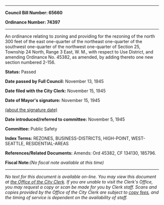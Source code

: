 

********

**Council Bill Number: 65660**
   
**Ordinance Number: 74397**
********

 An ordinance relating to zoning and providing for the rezoning of the north 300 feet of the east one-quarter of the northeast one-quarter of the southwest one-quarter of the northwest one-quarter of Section 25, Township 24 North, Range 3 East, W. M., with respect to Use District, and amending Ordinance No. 45382, as amended, by adding thereto one new section numbered 2-156.

**Status:** Passed
   
**Date passed by Full Council:** November 13, 1945
   
**Date filed with the City Clerk:** November 15, 1945
   
**Date of Mayor's signature:** November 15, 1945
   
[(about the signature date)](/~public/approvaldate.htm)
   
   
   
**Date introduced/referred to committee:** November 5, 1945
   
**Committee:** Public Safety
   
   
**Index Terms:** REZONES, BUSINESS-DISTRICTS, HIGH-POINT, WEST-SEATTLE, RESIDENTIAL-AREAS

**References/Related Documents:** Amends: Ord 45382, CF 134130, 185796.

**Fiscal Note:**_(No fiscal note available at this time)_
********

_No text for this document is available on-line. You may view this document at [the Office of the City Clerk](http://www.seattle.gov/leg/clerk/contactUs.htm). If you are unable to visit the Clerk's Office, you may request a copy or scan be made for you by Clerk staff. Scans and copies provided by the Office of the City Clerk are subject to [copy fees](http://clerk.seattle.gov/~public/clerkfees.htm), and the timing of service is dependent on the availability of staff._

